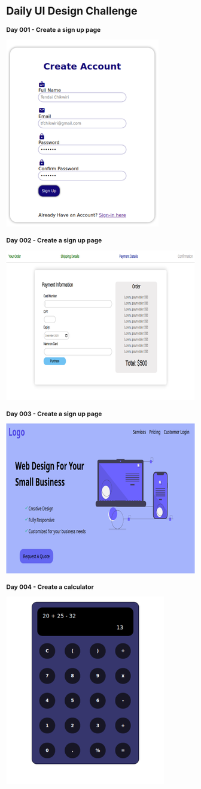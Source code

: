# Daily UI Design Challenge

### Day 001 - Create a sign up page
<img src="Day001/sign-up.png" height="500">

### Day 002 - Create a sign up page
<img src="Day002/credit-card.png" height="400">

### Day 003 - Create a sign up page
<img src="Day003/public/landing-page.png" height="400">

### Day 004 - Create a calculator
<img src="Day004/calculator.png" height="500">